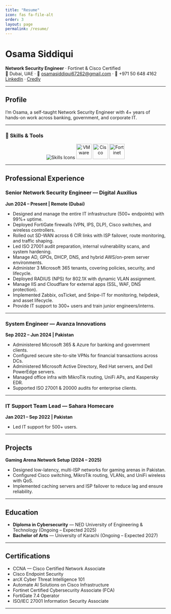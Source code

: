 ```yaml
---
title: "Resume"
icon: fas fa-file-alt
order: 3
layout: page
permalink: /resume/
---
```


# Osama Siddiqui

**Network Security Engineer** · Fortinet & Cisco Certified  
📍 Dubai, UAE · 📧 osamasiddiqui67262@gmail.com · 📱 +971 50 648 4162  
[LinkedIn](https://linkedin.com/in/osamasiddiquii) · [Credly](https://www.credly.com/users/0sama)

---

## Profile
I’m Osama, a self-taught Network Security Engineer with 4+ years of hands-on work across banking, government, and corporate IT.

---

### 🧰 Skills & Tools
<p align="center">
  <!-- skillicons: supported ones -->
  <img src="https://skillicons.dev/icons?i=linux,redhat,ubuntu,windows,git,github,aws,azure,docker,powershell,bash,python" alt="Skills Icons" />

  <!-- simpleicons: missing vendors -->
  <img src="https://cdn.simpleicons.org/vmware/607078" height="48" title="VMware" alt="VMware" />
  <img src="https://cdn.simpleicons.org/cisco/1BA0D7" height="48" title="Cisco" alt="Cisco" />
  <img src="https://cdn.simpleicons.org/fortinet/EE3124" height="48" title="Fortinet" alt="Fortinet" />
</p> 

---

## Professional Experience

### Senior Network Security Engineer — Digital Auxilius  
**Jun 2024 – Present | Remote (Dubai)**  
- Designed and manage the entire IT infrastructure (500+ endpoints) with 99%+ uptime.  
- Deployed FortiGate firewalls (VPN, IPS, DLP), Cisco switches, and wireless controllers.  
- Rolled out SD-WAN across 6 CIR links with ISP failover, route monitoring, and traffic shaping.  
- Led ISO 27001 audit preparation, internal vulnerability scans, and system hardening.  
- Manage AD, GPOs, DHCP, DNS, and hybrid AWS/on-prem server environments.  
- Administer 3 Microsoft 365 tenants, covering policies, security, and lifecycle.  
- Deployed RADIUS (NPS) for 802.1X with dynamic VLAN assignment.  
- Manage IIS and Cloudflare for external apps (SSL, WAF, DNS protection).  
- Implemented Zabbix, osTicket, and Snipe-IT for monitoring, helpdesk, and asset lifecycle.  
- Provide IT support to 300+ users and train junior engineers/interns.  

---

### System Engineer — Avanza Innovations  
**Sep 2022 – Jun 2024 | Pakistan**  
- Administered Microsoft 365 & Azure for banking and government clients.  
- Configured secure site-to-site VPNs for financial transactions across DCs.  
- Administered Microsoft Active Directory, Red Hat servers, and Dell PowerEdge servers.  
- Managed office infra with MikroTik routing, UniFi APs, and Kaspersky EDR.  
- Supported ISO 27001 & 20000 audits for enterprise clients.  

---

### IT Support Team Lead — Sahara Homecare  
**Jan 2021 – Sep 2022 | Pakistan**  
- Led IT support for 500+ users. 

---

## Projects

**Gaming Arena Network Setup (2024 – 2025)**  
- Designed low-latency, multi-ISP networks for gaming arenas in Pakistan.  
- Configured Cisco switching, MikroTik routing, VLANs, and UniFi wireless with QoS.  
- Implemented caching servers and ISP failover to reduce lag and ensure reliability.  

---

## Education

- **Diploma in Cybersecurity** — NED University of Engineering & Technology (Ongoing – Expected 2025)  
- **Bachelor of Arts** — University of Karachi (Ongoing – Expected 2027)  

---

## Certifications

- CCNA — Cisco Certified Network Associate  
- Cisco Endpoint Security  
- arcX Cyber Threat Intelligence 101  
- Automate AI Solutions on Cisco Infrastructure  
- Fortinet Certified Cybersecurity Associate (FCA)  
- FortiGate 7.4 Operator  
- ISO/IEC 27001 Information Security Associate  

---
